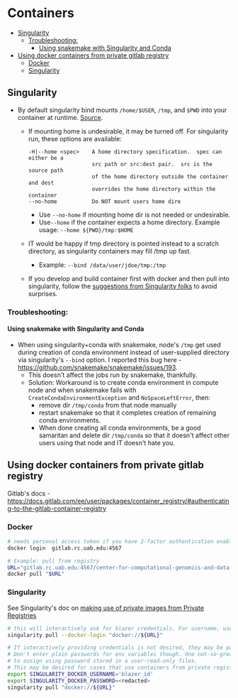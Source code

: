 # Containers

  - [Singularity](#singularity)
    - [Troubleshooting:](#troubleshooting)
      - [Using snakemake with Singularity and Conda](#using-snakemake-with-singularity-and-conda)
  - [Using docker containers from private gitlab registry](#using-docker-containers-from-private-gitlab-registry)
    - [Docker](#docker)
    - [Singularity](#singularity-1)


## Singularity

- By default singularity bind mounts `/home/$USER`, `/tmp`, and `$PWD` into your container at runtime. [Source](https://singularity.lbl.gov/quickstart#working-with-files).
  - If mounting home is undesirable, it may be turned off. For singularity run, these options are available:

    ```
    -H|--home <spec>    A home directory specification.  spec can either be a
                        src path or src:dest pair.  src is the source path
                        of the home directory outside the container and dest
                        overrides the home directory within the container
    --no-home           Do NOT mount users home dire
    ```

    - Use `--no-home` if mounting home dir is not needed or undesirable.
    - Use`--home` if the container expects a home directory. Example usage:  `--home ${PWD}/tmp:$HOME`

  - IT would be happy if tmp directory is pointed instead to a scratch directory, as singularity containers may fill /tmp up fast.
    - Example: `--bind /data/user/jdoe/tmp:/tmp`
  - If you develop and build container first with docker and then pull into singularity, follow the [suggestions from Singularity folks](https://singularity.lbl.gov/quickstart#working-with-files) to avoid surprises.



### Troubleshooting:

#### Using snakemake with Singularity and Conda

- When using singularity+conda with snakemake, node's `/tmp` get used during creation of conda environment instead of user-supplied directory via singularity's `--bind` option. I reported this bug here - https://github.com/snakemake/snakemake/issues/193.
  - This doesn't affect the jobs run by snakemake, thankfully.
  - Solution: Workaround is to create conda environment in compute node and when snakemake fails with `CreateCondaEnvironmentException` and `NoSpaceLeftError`, then:
    - remove dir `/tmp/conda` from that node manually
    - restart snakemake so that it completes creation of remaining conda environments.
    - When done creating all conda environments, be a good samaritan and delete dir `/tmp/conda` so that it doesn't affect other users using that node and IT doesn't hate you.


## Using docker containers from private gitlab registry

Gitlab's docs - https://docs.gitlab.com/ee/user/packages/container_registry/#authenticating-to-the-gitlab-container-registry

### Docker

```sh
# needs personal access token if you have 2-factor authentication enabled - https://docs.gitlab.com/ee/user/packages/container_registry/#authenticating-to-the-gitlab-container-registry
docker login  gitlab.rc.uab.edu:4567

# Example: pull from registry
URL="gitlab.rc.uab.edu:4567/center-for-computational-genomics-and-data-science/utility-images/static-analysis:v0.1"
docker pull "$URL"
```

### Singularity

See Singularity's doc on [making use of private images from Private Registries](https://sylabs.io/guides/3.5/user-guide/singularity_and_docker.html#making-use-of-private-images-from-private-registries)

```sh
# this will interactively ask for blazer credentials. For username, user blazer id without "@uab.edu"
singularity pull --docker-login "docker://${URL}"

# If interactively providing credentials is not desired, they may be passed via singularity env variables
# Don't enter plain passwords for env variables though. One not-so-great-but-still-better workaround is
# to assign using password stored in a user-read-only files.
# This may be desired for cases that use containers from private registry.
export SINGULARITY_DOCKER_USERNAME='blazer_id'
export SINGULARITY_DOCKER_PASSWORD=<redacted>
singularity pull "docker://${URL}"
```
